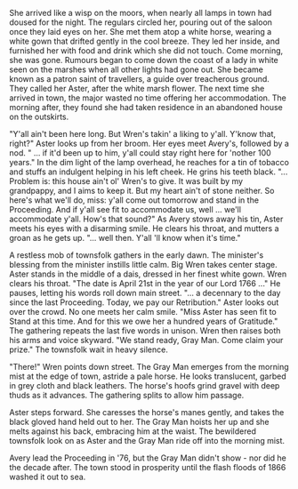 She arrived like a wisp on the moors, when nearly all lamps in town had doused for the night.  The regulars circled her, pouring out of the saloon once they laid eyes on her. She met them  atop a white horse, wearing a white gown that drifted gently in the cool breeze. They led her inside, and furnished her with food and drink which she did not touch. Come morning, she was gone. 
Rumours began to come down the coast of a lady in white seen on the marshes when all other lights had gone out. She became known as a patron saint of travellers, a guide over treacherous ground. They called her Aster, after the white marsh flower.
The next time she arrived in town, the major wasted no time offering her accommodation. The morning after, they found she had taken residence in an abandoned house on the outskirts. 

"Y'all ain't been here long. But Wren's takin' a liking to y'all. Y'know that, right?"
Aster looks up from her broom. Her eyes meet Avery's, followed by a nod. 
" ... if it'd been up to him, y'all could stay right here for 'nother 100 years." 
In the dim light of the lamp overhead, he reaches for a tin of tobacco and stuffs an indulgent helping in his left cheek. He grins his teeth black. 
"... Problem is: this house ain't ol' Wren's to give. It was built by my grandpappy, and I aims to keep it. But my heart ain't of stone neither. So here's what we'll do, miss: y'all come out tomorrow and stand in the Proceeding. And if y'all see fit to accommodate us, well ... we'll accommodate y'all. How's that sound?"
As Avery stows away his tin, Aster meets his eyes with a disarming smile. He clears his throat, and mutters a groan as he gets up. 
"... well then. Y'all 'll know when it's time." 

A restless mob of townsfolk gathers in the early dawn. The minister's blessing from the minister instills little calm. Big Wren takes center stage. Aster stands in the middle of a dais, dressed in her finest white gown. Wren clears his throat.
"The date is April 21st in the year of our Lord 1766 ..." He pauses, letting his words roll down main street. "... a decennary to the day since the last Proceeding. Today, we pay our Retribution." 
Aster looks out over the crowd. No one meets her calm smile.
"Miss Aster has seen fit to Stand at this time. And for this we owe her a hundred years of Gratitude." 
The gathering repeats the last five words in unison.
Wren then raises both his arms and voice skyward. "We stand ready, Gray Man. Come claim your prize." 
The townsfolk wait in heavy silence. 

"There!" Wren points down street. The Gray Man emerges from the morning mist at the edge of town, astride a pale horse. He looks translucent, garbed in grey cloth and black leathers. The horse's hoofs grind gravel with deep thuds as it advances. The gathering splits to allow him passage. 

Aster steps forward. She caresses the horse's manes gently, and takes the black gloved hand held out to her. The Gray Man hoists her up and she melts against his back, embracing him at the waist. The bewildered townsfolk look on as Aster and the Gray Man ride off into the morning mist.

Avery lead the Proceeding in '76, but the Gray Man didn't show - nor did he the decade after. The town stood in prosperity until the flash floods of 1866 washed it out to sea. 